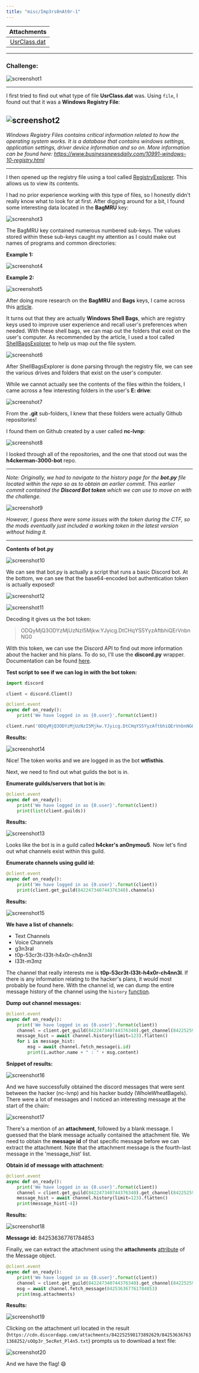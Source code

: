 ```yaml
---
title: "misc/Imp3rs0nAt0r-1"
---
```


| Attachments |
| :---------: |
|[UsrClass.dat](../assets/files/DAM2021_Imp3rs0nAt0r-1) |

---

### Challenge:

![screenshot1](../assets/images/DAM2021_Imp3rs0nAt0r-1/screenshot1.png)

---

I first tried to find out what type of file **UsrClass.dat** was. Using `file`, I found out that it was a **Windows Registry File**:

![screenshot2](../assets/images/DAM2021_Imp3rs0nAt0r-1/screenshot2.png)
---

*Windows Registry Files contains critical information related to how the operating system works. It is a database that contains windows settings, application settings, driver device information and so on. More information can be found here: https://www.businessnewsdaily.com/10991-windows-10-registry.html*

---

I then opened up the registry file using a tool called [RegistryExplorer](https://ericzimmerman.github.io/#!index.md). This allows us to view its contents.

I had no prior experience working with this type of files, so I honestly didn't really know what to look for at first. After digging around for a bit, I found some interesting data located in the **BagMRU** key:

![screenshot3](../assets/images/DAM2021_Imp3rs0nAt0r-1/screenshot3.png)

The BagMRU key contained numerous numbered sub-keys. The values stored within these sub-keys caught my attention as I could make out names of programs and common directories:

**Example 1:**

![screenshot4](../assets/images/DAM2021_Imp3rs0nAt0r-1/screenshot4.png)

**Example 2:**

![screenshot5](../assets/images/DAM2021_Imp3rs0nAt0r-1/screenshot5.png)

After doing more research on the **BagMRU** and **Bags** keys, I came across this [article](https://www.hackingarticles.in/forensic-investigation-shellbags/).

It turns out that they are actually **Windows Shell Bags**, which are registry keys used to improve user experience and recall user's preferences when needed. With these shell bags, we can map out the folders that exist on the user's computer. As recommended by the article, I used a tool called [ShellBagsExplorer](https://ericzimmerman.github.io/#!index.md) to help us map out the file system.

![screenshot6](../assets/images/DAM2021_Imp3rs0nAt0r-1/screenshot6.png)

After ShellBagsExplorer is done parsing through the registry file, we can see the various drives and folders that exist on the user's computer.

While we cannot actually see the contents of the files within the folders, I came across a few interesting folders in the user's **E: drive**:

![screenshot7](../assets/images/DAM2021_Imp3rs0nAt0r-1/screenshot7.png)

From the **.git** sub-folders, I knew that these folders were actually Github repositories!  

I found them on Github created by a user called **nc-lvnp**:

![screenshot8](../assets/images/DAM2021_Imp3rs0nAt0r-1/screenshot8.png)

I looked through all of the repositories, and the one that stood out was the **h4ckerman-3000-bot** repo.

---

*Note: Originally, we had to navigate to the history page for the **bot.py** file located within the repo so as to obtain an earlier commit. This earlier commit contained the **Discord Bot token** which we can use to move on with the challenge.*

![screenshot9](../assets/images/DAM2021_Imp3rs0nAt0r-1/screenshot9.png)

*However, I guess there were some issues with the token during the CTF, so the mods eventually just included a working token in the latest version without hiding it.* 

---

**Contents of bot.py**

![screenshot10](../assets/images/DAM2021_Imp3rs0nAt0r-1/screenshot10.png)

We can see that bot.py is actually a script that runs a basic Discord bot. At the bottom, we can see that the base64-encoded bot authentication token is actually exposed!

![screenshot12](../assets/images/DAM2021_Imp3rs0nAt0r-1/screenshot12.png)

![screenshot11](../assets/images/DAM2021_Imp3rs0nAt0r-1/screenshot11.png)

Decoding it gives us the bot token:

> ODQyMjQ3ODYzMjUzNzI5Mjkw.YJyicg.DtCHqYS5YyzAftbhiQErVnbnNG0

With this token, we can use the Discord API to find out more information about the hacker and his plans. To do so, I'll use the **discord.py** wrapper. Documentation can be found [here](https://discordpy.readthedocs.io/en/stable/api.html). 

**Test script to see if we can log in with the bot token:**

```python
import discord

client = discord.Client()

@client.event
async def on_ready():
    print('We have logged in as {0.user}'.format(client))

client.run('ODQyMjQ3ODYzMjUzNzI5Mjkw.YJyicg.DtCHqYS5YyzAftbhiQErVnbnNG0')
```

**Results:**

![screenshot14](../assets/images/DAM2021_Imp3rs0nAt0r-1/screenshot14.png)

Nice! The token works and we are logged in as the bot **wtfisthis**. 

Next, we need to find out what guilds the bot is in.

**Enumerate guilds/servers that bot is in:**

```python
@client.event
async def on_ready():
    print('We have logged in as {0.user}'.format(client))
    print(list(client.guilds))
```

 **Results:**

![screenshot13](../assets/images/DAM2021_Imp3rs0nAt0r-1/screenshot13.png)

Looks like the bot is in a guild called **h4cker's an0nymou5**. Now let's find out what channels exist within this guild.

**Enumerate channels using guild id:**

```python
@client.event
async def on_ready():
    print('We have logged in as {0.user}'.format(client))
    print(client.get_guild(842247340744376340).channels)
```

**Results:**

![screenshot15](../assets/images/DAM2021_Imp3rs0nAt0r-1/screenshot15.png)

**We have a list of channels:**

* Text Channels
* Voice Channels
* g3n3ral
* t0p-53cr3t-l33t-h4x0r-ch4nn3l
* l33t-m3mz

The channel that really interests me is **t0p-53cr3t-l33t-h4x0r-ch4nn3l**. If there is any information relating to the hacker's plans, it would most probably be found here. With the channel id, we can dump the entire message history of the channel using the `history` [function](https://discordpy.readthedocs.io/en/stable/api.html#discord.Member.history).

**Dump out channel messages:**

```python
@client.event
async def on_ready():
    print('We have logged in as {0.user}'.format(client))
    channel = client.get_guild(842247340744376340).get_channel(842252598173892629)
    message_hist = await channel.history(limit=123).flatten()
    for i in message_hist:
        msg = await channel.fetch_message(i.id)
        print(i.author.name + " : " + msg.content)
```

**Snippet of results:**

![screenshot16](../assets/images/DAM2021_Imp3rs0nAt0r-1/screenshot16.png)

And we have successfully obtained the discord messages that were sent between the hacker (nc-lvnp) and his hacker buddy (WholeWheatBagels). There were a lot of messages and I noticed an interesting message at the start of the chain:

![screenshot17](../assets/images/DAM2021_Imp3rs0nAt0r-1/screenshot17.png)

There's a mention of an **attachment**, followed by a blank message. I guessed that the blank message actually contained the attachment file. We need to obtain the **message id** of that specific message before we can extract the attachment. Note that the attachment message is the fourth-last message in the 'message_hist' list.

**Obtain id of message with attachment:**

```python
@client.event
async def on_ready():
    print('We have logged in as {0.user}'.format(client))
    channel = client.get_guild(842247340744376340).get_channel(842252598173892629)
    message_hist = await channel.history(limit=123).flatten()
    print(message_hist[-4])
```

**Results:**

![screenshot18](../assets/images/DAM2021_Imp3rs0nAt0r-1/screenshot18.png)

**Message id:** 842536367761784853

Finally, we can extract the attachment using the **attachments** [attribute](https://discordpy.readthedocs.io/en/stable/api.html#discord.Message.attachments) of the Message object. 

```python
@client.event
async def on_ready():
    print('We have logged in as {0.user}'.format(client))
    channel = client.get_guild(842247340744376340).get_channel(842252598173892629)
    msg = await channel.fetch_message(842536367761784853)
    print(msg.attachments)
```

**Results:**

![screenshot19](../assets/images/DAM2021_Imp3rs0nAt0r-1/screenshot19.png)

Clicking on the attachment url located in the result (`https://cdn.discordapp.com/attachments/842252598173892629/842536367631368252/sOOp3r_5ecRet_Pl4n5.txt`) prompts us to download a text file:

![screenshot20](../assets/images/DAM2021_Imp3rs0nAt0r-1/screenshot20.png)

And we have the flag! :smile:

